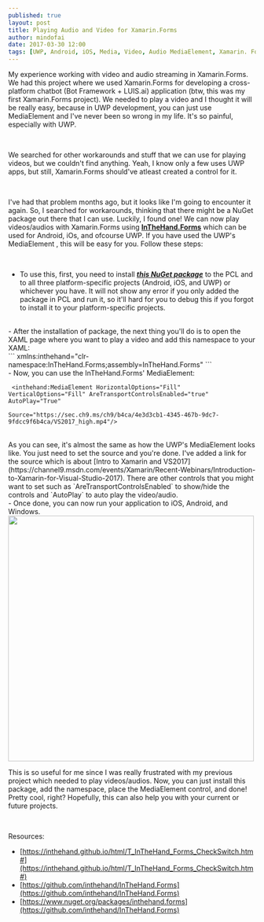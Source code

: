 ```yaml
---
published: true
layout: post
title: Playing Audio and Video for Xamarin.Forms
author: mindofai
date: 2017-03-30 12:00
tags: [UWP, Android, iOS, Media, Video, Audio MediaElement, Xamarin. Forms, InTheHand.Forms]
---
```


My experience working with video and audio streaming in Xamarin.Forms. We had this project where we used Xamarin.Forms for developing a cross-platform chatbot (Bot Framework + LUIS.ai) application (btw, this was my first Xamarin.Forms project). We needed to play a video and I thought it will be really easy, because in UWP development, you can just use MediaElement and I've never been so wrong in my life. It's so painful, especially with UWP. 

<br>

We searched for other workarounds and stuff that we can use for playing videos, but we couldn't find anything. Yeah, I know only a few uses UWP apps, but still, Xamarin.Forms should've atleast created a control for it.

<br>

I've had that problem months ago, but it looks like I'm going to encounter it again. So, I searched for workarounds, thinking that there might be a NuGet package out there that I can use. Luckily, I found one! We can now play videos/audios with Xamarin.Forms using [**InTheHand.Forms**](https://github.com/inthehand/InTheHand.Forms) which can be used for Android, iOs, and ofcourse UWP. If you have used the UWP's MediaElement , this will be easy for you. Follow these steps:

<br>

- To use this, first, you need to install [***this NuGet package***](https://www.nuget.org/packages/inthehand.forms) to the PCL and to all three platform-specific projects (Android, iOS, and UWP) or whichever you have. It will not show any error if you only added the package in PCL and run it, so it'll hard for you to debug this if you forgot to install it to your platform-specific projects.

<br>
- After the installation of package, the next thing you'll do is to open the XAML page where you want to play a video and add this namespace to your XAML:


<br>
```
xmlns:inthehand="clr-namespace:InTheHand.Forms;assembly=InTheHand.Forms"
```


<br>
- Now, you can use the InTheHand.Forms' MediaElement:

```
 <inthehand:MediaElement HorizontalOptions="Fill" VerticalOptions="Fill" AreTransportControlsEnabled="true" AutoPlay="True" 
                           Source="https://sec.ch9.ms/ch9/b4ca/4e3d3cb1-4345-467b-9dc7-9fdcc9f6b4ca/VS2017_high.mp4"/>
  ```

<br>
As you can see, it's almost the same as how the UWP's MediaElement looks like. You just need to set the source and you're done. I've added a link for the source which is about [Intro to Xamarin and VS2017](https://channel9.msdn.com/events/Xamarin/Recent-Webinars/Introduction-to-Xamarin-for-Visual-Studio-2017). There are other controls that you might want to set such as `AreTransportControlsEnabled` to show/hide the controls and `AutoPlay` to auto play the video/audio.

<br>
- Once done, you can now run your application to iOS, Android, and Windows.

<br>
 <img src="{{site.baseurl}}/MediaElementUWP.png" style="width: 500px;"/>

<br>

This is so useful for me since I was really frustrated with my previous project which needed to play videos/audios. Now, you can just install this package, add the namespace, place the MediaElement control, and done! Pretty cool, right? Hopefully, this can also help you with your current or future projects.

<br>

Resources:

- [https://inthehand.github.io/html/T_InTheHand_Forms_CheckSwitch.htm#](https://inthehand.github.io/html/T_InTheHand_Forms_CheckSwitch.htm#)
- [https://github.com/inthehand/InTheHand.Forms](https://github.com/inthehand/InTheHand.Forms)
- [https://www.nuget.org/packages/inthehand.forms](https://github.com/inthehand/InTheHand.Forms)

